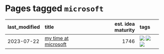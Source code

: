 # Pages tagged `microsoft`

|last_modified|title|est. idea maturity|tags
|:---|:---|---:|:---|
|2023-07-22|[my time at microsoft](../my_time_at_microsoft.md)|1746|[![](https://img.shields.io/badge/tag-amazon-936135)](../tags/amazon.md) [![](https://img.shields.io/badge/tag-autobiographical-deeba9)](../tags/autobiographical.md) [![](https://img.shields.io/badge/tag-microsoft-c456a9)](../tags/microsoft.md)|